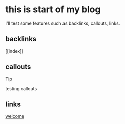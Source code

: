 # this is start of my blog

I'll test some features such as backlinks, callouts, links.

## backlinks

[[index]] 

## callouts

> [!tip]
> testing callouts
## links

[welcome](canu.blog)
